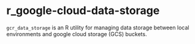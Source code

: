 # r_google-cloud-data-storage
`gcr_data_storage` is an R utility for managing data storage between local environments and google cloud storage (GCS) buckets.
